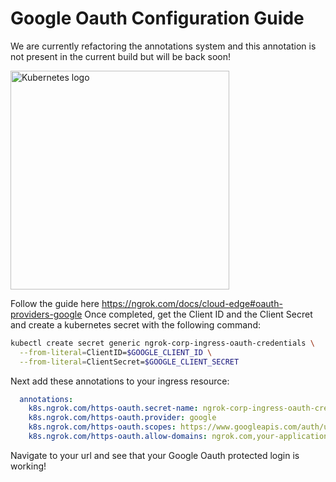 # Google Oauth Configuration Guide

We are currently refactoring the annotations system and this annotation is not present in the current build but will be back soon!

<img src="./images/Under-Construction-Sign.png" alt="Kubernetes logo" width="350" />

Follow the guide here https://ngrok.com/docs/cloud-edge#oauth-providers-google
Once completed, get the Client ID and the Client Secret and create a kubernetes secret with the following command:

```bash
kubectl create secret generic ngrok-corp-ingress-oauth-credentials \
  --from-literal=ClientID=$GOOGLE_CLIENT_ID \
  --from-literal=ClientSecret=$GOOGLE_CLIENT_SECRET
```

Next add these annotations to your ingress resource:

```yaml
  annotations:
    k8s.ngrok.com/https-oauth.secret-name: ngrok-corp-ingress-oauth-credentials
    k8s.ngrok.com/https-oauth.provider: google
    k8s.ngrok.com/https-oauth.scopes: https://www.googleapis.com/auth/userinfo.email,https://www.googleapis.com/auth/userinfo.profile
    k8s.ngrok.com/https-oauth.allow-domains: ngrok.com,your-application-domain.com
```

Navigate to your url and see that your Google Oauth protected login is working!